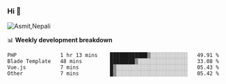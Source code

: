 ### Hi 👋

![Asmit,Nepali](https://media.giphy.com/media/L8K62iTDkzGX6/giphy.gif)
<!--
**asmit99nepali/asmit99nepali** is a ✨ _special_ ✨ repository because its `README.md` (this file) appears on your GitHub profile.

Here are some ideas to get you started:

- 🔭 I’m currently working on ...
- 🌱 I’m currently learning ...
- 👯 I’m looking to collaborate on ...
- 🤔 I’m looking for help with ...
- 💬 Ask me about ...
- 📫 How to reach me: ...
- 😄 Pronouns: ...
- ⚡ Fun fact: ...
-->


📊 **Weekly development breakdown**
<!--START_SECTION:waka-->

```text
PHP              1 hr 13 mins    ████████████▒░░░░░░░░░░░░   49.91 %
Blade Template   48 mins         ████████▒░░░░░░░░░░░░░░░░   33.08 %
Vue.js           7 mins          █▒░░░░░░░░░░░░░░░░░░░░░░░   05.43 %
Other            7 mins          █▒░░░░░░░░░░░░░░░░░░░░░░░   05.42 %
```

<!--END_SECTION:waka-->

